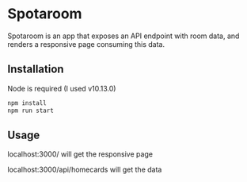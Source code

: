 # Spotaroom

Spotaroom is an app that exposes an API endpoint with room data, and renders a responsive page consuming this data.

## Installation

Node is required (I used v10.13.0)

```bash
npm install
npm run start
```

## Usage

localhost:3000/ will get the responsive page

localhost:3000/api/homecards will get the data